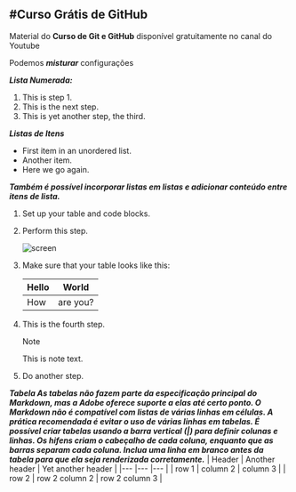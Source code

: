 #Curso Grátis de GitHub
---
Material do **Curso de Git e GitHub** disponível gratuitamente no canal do Youtube

Podemos **_misturar_** configurações

***Lista Numerada:***
1. This is step 1.
1. This is the next step.
1. This is yet another step, the third.

***Listas de Itens***
* First item in an unordered list.
* Another item.
* Here we go again.

***Também é possível incorporar listas em listas e adicionar conteúdo entre itens de lista.***
1. Set up your table and code blocks.
1. Perform this step.

   ![screen](https://experienceleague.adobe.com/docs/contributor/assets/adobe_standard_logo.png?lang=pt-BR)

1. Make sure that your table looks like this:

   | Hello | World |
   |---|---|
   | How | are you? |

1. This is the fourth step.

   >[!NOTE]
   >
   >This is note text.

1. Do another step.



***Tabela
As tabelas não fazem parte da especificação principal do Markdown, mas a Adobe oferece suporte a elas até certo ponto. O Markdown não é compatível com listas de várias linhas em células. A prática recomendada é evitar o uso de várias linhas em tabelas. É possível criar tabelas usando a barra vertical (|) para definir colunas e linhas. Os hifens criam o cabeçalho de cada coluna, enquanto que as barras separam cada coluna. Inclua uma linha em branco antes da tabela para que ela seja renderizada corretamente.***
| Header | Another header | Yet another header |
|--- |--- |--- |
| row 1 | column 2 | column 3 |
| row 2 | row 2 column 2 | row 2 column 3 |

